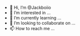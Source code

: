 - 👋 Hi, I’m @Jackboiio
- 👀 I’m interested in ...
- 🌱 I’m currently learning ...
- 💞️ I’m looking to collaborate on ...
- 📫 How to reach me ...

<!---
Jackboiio/Jackboiio is a ✨ special ✨ repository because its `README.md` (this file) appears on your GitHub profile.
You can click the Preview link to take a look at your changes.
--->
